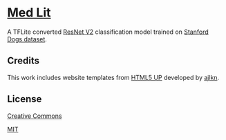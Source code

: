 # [Med Lit](https://med-lit.onrender.com)

A TFLite converted [ResNet V2](https://tfhub.dev/google/imagenet/resnet_v2_152/feature_vector/5) classification model trained on [Stanford Dogs dataset](http://vision.stanford.edu/aditya86/ImageNetDogs/). 


## Credits

This work includes website templates from [HTML5 UP](https://html5up.net/) developed by [ajlkn](https://twitter.com/ajlkn).

## License

[Creative Commons](https://creativecommons.org/licenses/by-sa/3.0/us/legalcode)

[MIT](https://opensource.org/license/mit/)
